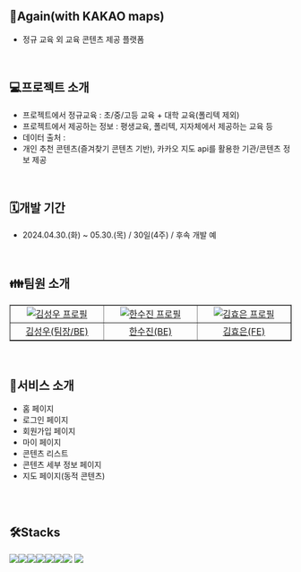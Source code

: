 ## 🦉Again(with KAKAO maps)
- 정규 교육 외 교육 콘텐츠 제공 플랫폼
<br>

## 💻프로젝트 소개
- 프로젝트에서 정규교육 : 초/중/고등 교육 + 대학 교육(폴리텍 제외)
- 프로젝트에서 제공하는 정보 : 평생교육, 폴리텍, 지자체에서 제공하는 교육 등
- 데이터 출처 : 
- 개인 추천 콘텐츠(즐겨찾기 콘텐츠 기반), 카카오 지도 api를 활용한 기관/콘텐츠 정보 제공
<br>

## 🗓️개발 기간
- 2024.04.30.(화) ~ 05.30.(목) / 30일(4주) / 후속 개발 예
<br>

## 👪팀원 소개 
<table border='1'>
 <tr>
  <td align="center" width="150px">
   <a href='https://github.com/wooookim' target='_blank'>
    <img src='https://avatars.githubusercontent.com/u/137133359?v=4' alt='김성우 프로필'>
   </a>
  </td>
  <td align="center" width="150px">
   <a href='https://github.com/Soojin6943' target='_blank'>
    <img src='https://avatars.githubusercontent.com/u/159032295?v=4' alt='한수진 프로필'>
   </a>
  </td>
  <td align="center" width="150px">
   <a href='https://github.com/amaris0000' target='_blank'>
    <img src='https://avatars.githubusercontent.com/u/115960024?v=4' alt='김효은 프로필'>
   </a>
  </td>
 </tr>

 <tr>
  <td align="center" width="150px">
   <a href='https://github.com/wooookim' target='_blank'>
    김성우(팀장/BE)
   </a>
  </td>
  <td align="center" width="150px">
   <a href='https://github.com/Soojin6943' target='_blank'>
    한수진(BE)
   </a>
  </td>
  <td align="center" width="150px">
   <a href='https://github.com/amaris0000' target='_blank'>
    김효은(FE)
   </a>
  </td>
 </tr>
</table>
<br>


## 👀서비스 소개
- 홈 페이지
- 로그인 페이지
- 회원가입 페이지
- 마이 페이지
- 콘텐츠 리스트
- 콘텐츠 세부 정보 페이지
- 지도 페이지(동적 콘텐츠)

<br>
<br>



## 🛠️Stacks
<img src="https://img.shields.io/badge/Python-3776AB?style=for-the-badge&logo=Python&logoColor=white"><img src="https://img.shields.io/badge/Flask-000000?style=for-the-badge&logo=Flask&logoColor=white"><img src="https://img.shields.io/badge/HTML5-E34F26?style=for-the-badge&logo=HTML5&logoColor=white"><img src="https://img.shields.io/badge/CSS3-1572B6?style=for-the-badge&logo=CSS3&logoColor=white"><img src="https://img.shields.io/badge/JavaScript-F7DF1E?style=for-the-badge&logo=JavaScript&logoColor=white"><img src="https://img.shields.io/badge/MySQL-4479A1?style=for-the-badge&logo=MySQL&logoColor=white"><img src="https://img.shields.io/badge/github-181717?style=for-the-badge&logo=github&logoColor=white">
  <img src="https://img.shields.io/badge/git-F05032?style=for-the-badge&logo=git&logoColor=white">
